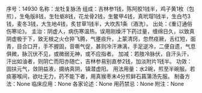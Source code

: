 序号：14930
名称：龙牡复脉汤
组成：吉林参1钱，陈阿胶1钱半，鸡子黄1枚（包煎），生龟版8钱，生牡蛎8钱，花龙骨2钱，生鳖甲4钱，真玳瑁1钱半，生白芍3钱，麦冬3钱，大生地4钱，炙甘草1钱半，大坎炁1条（酒洗）。
出处：《重订通俗伤寒论》。
主治：阴虚人，病伤寒温热，误用刚燥汗下药过量，缠绵日久，以致真阴虚极于下，致无根之火仓猝飞腾，气壅痰升，上蒙清窍，忽然痉厥，舌红短，面青，目合口开，手不握固，音嘶气促，甚则冷汗淋漓，手足逆冷，二便自遗，气息俱微，脉沉伏不见，或微弱无神，或不应指者。
加减：若肢冷脉伏，自汗头汗，汗出如油者，则阴亡而阳亦随亡，吉林参易别直参2钱，加淡附片1钱半。
功效：固扶元气，敛阴益液，摄纳真阴，镇潜虚阳。
用法用量：水2碗，煎至半碗服。若痰塞喉间，欲吐无力，药不能下者，用真猴枣末4分煎鲜石菖蒲汤先服。
制备方法：None
临床应用：None
各家论述：None
用药禁忌：None
附注：None
